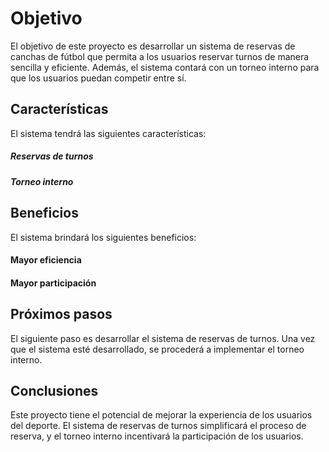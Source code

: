 # Objetivo

El objetivo de este proyecto es desarrollar un sistema de reservas de canchas de fútbol que permita a los usuarios reservar turnos de manera sencilla y eficiente. Además, el sistema contará con un torneo interno para que los usuarios puedan competir entre sí.

## Características

El sistema tendrá las siguientes características:

##### Reservas de turnos

##### Torneo interno

## Beneficios

El sistema brindará los siguientes beneficios:

#### Mayor eficiencia

#### Mayor participación

## Próximos pasos

El siguiente paso es desarrollar el sistema de reservas de turnos. Una vez que el sistema esté desarrollado, se procederá a implementar el torneo interno.

## Conclusiones

Este proyecto tiene el potencial de mejorar la experiencia de los usuarios del deporte. El sistema de reservas de turnos simplificará el proceso de reserva, y el torneo interno incentivará la participación de los usuarios.